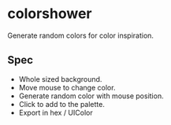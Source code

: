 colorshower
===========

Generate random colors for color inspiration.

Spec
---

- Whole sized background.
- Move mouse to change color.
- Generate random color with mouse position.
- Click to add to the palette.
- Export in hex / UIColor
